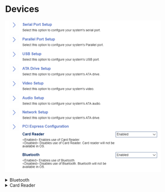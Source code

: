 # Devices #

![](./img/thinkcenter_devices.png)

<details><summary>Bluetooth</summary>

Options:

1.  **Enabled** - enables Bluetooth connections. Default.
1.	Disabled - disables Bluetooth connections. Bluetooth will not be available in the OS.

</details>

<details><summary>Card Reader</summary>

Options:

1.  **Enabled** - enables card reader. Default.
1.  Disabled - disables card reader.

<!-- TODO: add WMI -->

<!-- MODEL: S only -->

</details>

